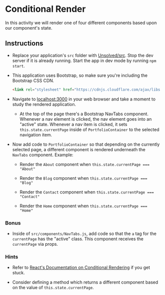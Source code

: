 # Conditional Render

In this activity we will render one of four different components based upon our component's state.

## Instructions

* Replace your application's `src` folder with [Unsolved/src](Unsolved/src). Stop the dev server if it is already running. Start the app in dev mode by running `npm start`.

* This application uses Bootstrap, so make sure you're including the Bootstrap CSS CDN.
  
  ```html
  <link rel="stylesheet" href="https://cdnjs.cloudflare.com/ajax/libs/twitter-bootstrap/4.0.0/css/bootstrap.min.css"/>
  ```

* Navigate to [localhost:3000](http://localhost:3000) in your web browser and take a moment to study the rendered application.

  * At the top of the page there's a Bootstrap NavTabs component. Whenever a nav element is clicked, the nav element goes into an "active" state. Whenever a nav item is clicked, it sets `this.state.currentPage` inside of `PortfolioContainer` to the selected navigation item.

* Now add code to `PortfolioContainer` so that depending on the currently selected page, a different component is rendered underneath the `NavTabs` component. Example:

  * Render the `About` component when `this.state.currentPage === "About"`
  
  * Render the `Blog` component when `this.state.currentPage === "Blog"`

  * Render the `Contact` component when `this.state.currentPage === "Contact"`

  * Render the `Home` component when `this.state.currentPage === "Home"`

### Bonus

* Inside of `src/components/NavTabs.js`, add code so that the `a` tag for the `currentPage` has the "active" class. This component receives the `currentPage` via props.

### Hints

* Refer to [React's Documentation on Conditional Rendering](https://facebook.github.io/react/docs/conditional-rendering.html) if you get stuck.

* Consider defining a method which returns a different component based on the value of `this.state.currentPage`.
